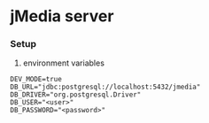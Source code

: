# jMedia server

### Setup

1) environment variables
```dotenv
DEV_MODE=true
DB_URL="jdbc:postgresql://localhost:5432/jmedia"
DB_DRIVER="org.postgresql.Driver"
DB_USER="<user>"
DB_PASSWORD="<password>"
```